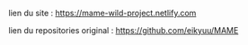 lien du site : https://mame-wild-project.netlify.com

lien du repositories original : https://github.com/eikyuu/MAME
